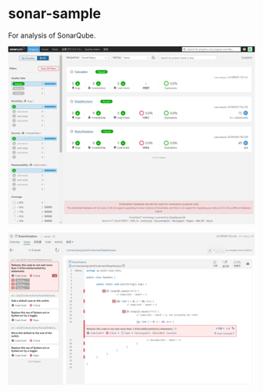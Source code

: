 # sonar-sample
For analysis of SonarQube.

![sonar_home](https://raw.githubusercontent.com/ybs32/sonar-practice/images/sonar_home.png)

![sonar_analysis](https://raw.githubusercontent.com/ybs32/sonar-practice/images/sonar_analysis.png)